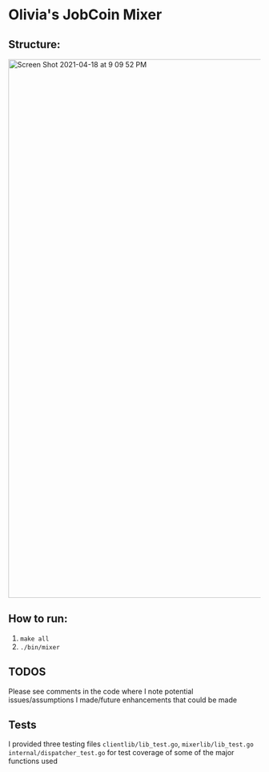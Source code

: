 # Olivia's JobCoin Mixer

## Structure:

<img width="1075" alt="Screen Shot 2021-04-18 at 9 09 52 PM" src="https://user-images.githubusercontent.com/17032867/115168881-71cb1e00-a08a-11eb-97d9-6c41f2a5321f.png">

## How to run:

1. `make all`
2. `./bin/mixer`

## TODOS
Please see comments in the code where I note potential issues/assumptions I made/future enhancements that could be made

## Tests

I provided three testing files `clientlib/lib_test.go`, `mixerlib/lib_test.go` `internal/dispatcher_test.go` for test coverage of some of the major functions used
